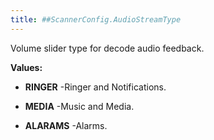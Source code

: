 ```yaml
---
title: ##ScannerConfig.AudioStreamType
---
```


Volume slider type for decode audio feedback.

**Values:**

* **RINGER** -Ringer and Notifications.

* **MEDIA** -Music and Media.

* **ALARAMS** -Alarms.


